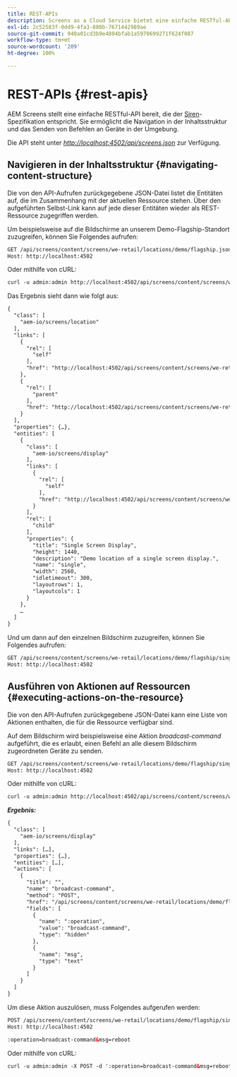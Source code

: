 ```yaml
---
title: REST-APIs
description: Screens as a Cloud Service bietet eine einfache RESTful-API, die der Siren-Spezifikation entspricht. Auf dieser Seite erfahren Sie, wie Sie in der Inhaltsstruktur navigieren und Befehle an Geräte in der Umgebung senden können.
exl-id: 2c52583f-0dd9-4fa3-880b-7671442989ae
source-git-commit: 940a01cd3b9e4804bfab1a5970699271f624f087
workflow-type: tm+mt
source-wordcount: '209'
ht-degree: 100%

---
```


# REST-APIs {#rest-apis}

AEM Screens stellt eine einfache RESTful-API bereit, die der [Siren](https://github.com/kevinswiber/siren)-Spezifikation entspricht. Sie ermöglicht die Navigation in der Inhaltsstruktur und das Senden von Befehlen an Geräte in der Umgebung.

Die API steht unter [*http://localhost:4502/api/screens.json*](http://localhost:4502/api/screens.json) zur Verfügung.

## Navigieren in der Inhaltsstruktur {#navigating-content-structure}

Die von den API-Aufrufen zurückgegebene JSON-Datei listet die Entitäten auf, die im Zusammenhang mit der aktuellen Ressource stehen. Über den aufgeführten Selbst-Link kann auf jede dieser Entitäten wieder als REST-Ressource zugegriffen werden.

Um beispielsweise auf die Bildschirme an unserem Demo-Flagship-Standort zuzugreifen, können Sie Folgendes aufrufen:

```xml
GET /api/screens/content/screens/we-retail/locations/demo/flagship.json HTTP/1.1
Host: http://localhost:4502
```

Oder mithilfe von cURL:

```xml
curl -u admin:admin http://localhost:4502/api/screens/content/screens/we-retail/locations/demo/flagship.json
```

Das Ergebnis sieht dann wie folgt aus:

```xml
{
  "class": [
    "aem-io/screens/location"
  ],
  "links": [
    {
      "rel": [
        "self"
      ],
      "href": "http://localhost:4502/api/screens/content/screens/we-retail/locations/demo/flagship.json"
    },
    {
      "rel": [
        "parent"
      ],
      "href": "http://localhost:4502/api/screens/content/screens/we-retail/locations/demo.json"
    }
  ],
  "properties": {…},
  "entities": [
    {
      "class": [
        "aem-io/screens/display"
      ],
      "links": [
        {
          "rel": [
            "self"
          ],
          "href": "http://localhost:4502/api/screens/content/screens/we-retail/locations/demo/flagship/single.json"
        }
      ],
      "rel": [
        "child"
      ],
      "properties": {
        "title": "Single Screen Display",
        "height": 1440,
        "description": "Demo location of a single screen display.",
        "name": "single",
        "width": 2560,
        "idletimeout": 300,
        "layoutrows": 1,
        "layoutcols": 1
      }
    },
    …
  ]
}
```

Und um dann auf den einzelnen Bildschirm zuzugreifen, können Sie Folgendes aufrufen:

```xml
GET /api/screens/content/screens/we-retail/locations/demo/flagship/single.json HTTP/1.1
Host: http://localhost:4502
```

## Ausführen von Aktionen auf Ressourcen {#executing-actions-on-the-resource}

Die von den API-Aufrufen zurückgegebene JSON-Datei kann eine Liste von Aktionen enthalten, die für die Ressource verfügbar sind.

Auf dem Bildschirm wird beispielsweise eine Aktion *broadcast-command* aufgeführt, die es erlaubt, einen Befehl an alle diesem Bildschirm zugeordneten Geräte zu senden.

```xml
GET /api/screens/content/screens/we-retail/locations/demo/flagship/single.json HTTP/1.1
Host: http://localhost:4502
```

Oder mithilfe von cURL:

```xml
curl -u admin:admin http://localhost:4502/api/screens/content/screens/we-retail/locations/demo/flagship/single.json
```

***Ergebnis:***

```xml
{
  "class": [
    "aem-io/screens/display"
  ],
  "links": […],
  "properties": {…},
  "entities": […],
  "actions": [
    {
      "title": "",
      "name": "broadcast-command",
      "method": "POST",
      "href": "/api/screens/content/screens/we-retail/locations/demo/flagship/single",
      "fields": [
        {
          "name": ":operation",
          "value": "broadcast-command",
          "type": "hidden"
        },
        {
          "name": "msg",
          "type": "text"
        }
      ]
    }
  ]
}
```

Um diese Aktion auszulösen, muss Folgendes aufgerufen werden:

```xml
POST /api/screens/content/screens/we-retail/locations/demo/flagship/single.json HTTP/1.1
Host: http://localhost:4502

:operation=broadcast-command&msg=reboot
```

Oder mithilfe von cURL:

```xml
curl -u admin:admin -X POST -d ':operation=broadcast-command&msg=reboot' http://localhost:4502/api/screens/content/screens/we-retail/locations/demo/flagship/single.json
```
